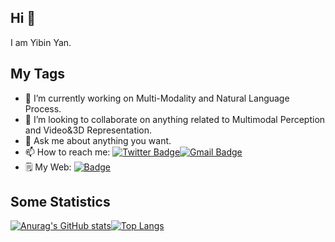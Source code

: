 ## Hi 👋
I am Yibin Yan.

## My Tags

- 🔭 I’m currently working on Multi-Modality and Natural Language Process.
- 👯 I’m looking to collaborate on anything related to Multimodal Perception and Video&3D Representation.
- 💬 Ask me about anything you want.
- 📫 How to reach me: [![Twitter Badge](https://img.shields.io/badge/-twitter-blue?style=flat-square&logo=Twitter&logoColor=white&link=)](https://twitter.com/Anxiou51)[![Gmail Badge](https://img.shields.io/badge/-Gmail-c14438?style=flat-square&logo=Gmail&logoColor=white&link=mailto:cain.y.yan@gmail.com)](mailto::cain.y.yan@gmail.com)
- 🗒️ My Web: [![Badge](https://img.shields.io/badge/Go2Heart-blue?style=flat-square)](https://go2heart.github.io)

## Some Statistics

[![Anurag's GitHub stats](https://github-readme-stats.vercel.app/api?username=Go2Heart&count_private=true&rank_icon=github&theme=dracula)](https://github.com/anuraghazra/github-readme-stats)[![Top Langs](https://github-readme-stats.vercel.app/api/top-langs/?username=Go2Heart&hide=tex,html,jupyter%20notebook&layout=compact&theme=dracula&exclude_repo=Education_Assistance_Application&langs_count=8)](https://github.com/anuraghazra/github-readme-stats)




<!--
**Go2Heart/Go2Heart** is a ✨ _special_ ✨ repository because its `README.md` (this file) appears on your GitHub profile.

Here are some ideas to get you started:

- 🔭 I’m currently working on ...
- 🌱 I’m currently learning ...
- 👯 I’m looking to collaborate on ...
- 🤔 I’m looking for help with ...
- 💬 Ask me about ...
- 📫 How to reach me: ...
- 😄 Pronouns: ...
- ⚡ Fun fact: ...
-->
